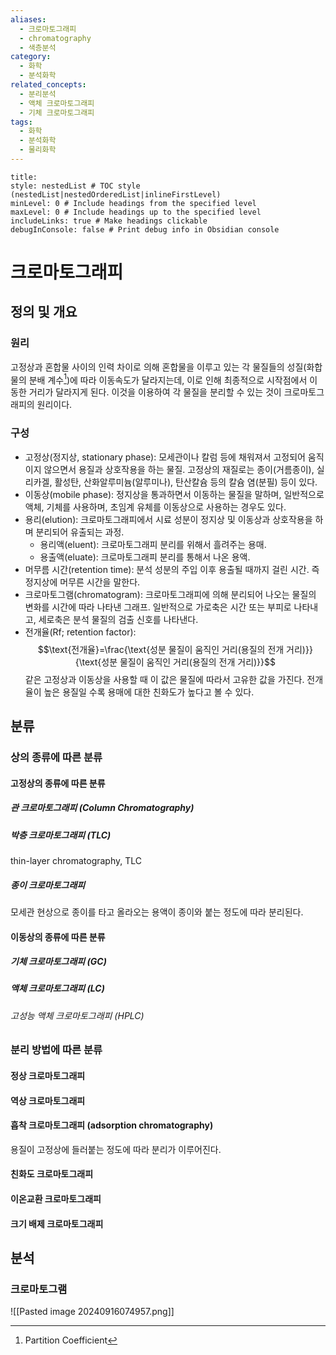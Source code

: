 ```yaml
---
aliases:
  - 크로마토그래피
  - chromatography
  - 색층분석
category:
  - 화학
  - 분석화학
related_concepts:
  - 분리분석
  - 액체 크로마토그래피
  - 기체 크로마토그래피
tags:
  - 화학
  - 분석화학
  - 물리화학
---
```


```table-of-contents
title: 
style: nestedList # TOC style (nestedList|nestedOrderedList|inlineFirstLevel)
minLevel: 0 # Include headings from the specified level
maxLevel: 0 # Include headings up to the specified level
includeLinks: true # Make headings clickable
debugInConsole: false # Print debug info in Obsidian console
```

# 크로마토그래피
## 정의 및 개요
### 원리

고정상과 혼합물 사이의 인력 차이로 의해 혼합물을 이루고 있는 각 물질들의 성질(화합물의 분배 계수[^1])에 따라 이동속도가 달라지는데, 이로 인해 최종적으로 시작점에서 이동한 거리가 달라지게 된다. 이것을 이용하여 각 물질을 분리할 수 있는 것이 크로마토그래피의 원리이다.

### 구성 

- 고정상(정지상, stationary phase): 모세관이나 칼럼 등에 채워져서 고정되어 움직이지 않으면서 용질과 상호작용을 하는 물질. 고정상의 재질로는 종이(거름종이), 실리카겔, 활성탄, 산화알루미늄(알루미나), 탄산칼슘 등의 칼슘 염(분필) 등이 있다.
- 이동상(mobile phase): 정지상을 통과하면서 이동하는 물질을 말하며, 일반적으로 액체, 기체를 사용하며, 초임계 유체를 이동상으로 사용하는 경우도 있다.
- 용리(elution): 크로마토그래피에서 시료 성분이 정지상 및 이동상과 상호작용을 하며 분리되어 유출되는 과정.
	- 용리액(eluent): 크로마토그래피 분리를 위해서 흘려주는 용매.
	- 용출액(eluate): 크로마토그래피 분리를 통해서 나온 용액.
- 머무름 시간(retention time): 분석 성분의 주입 이후 용출될 때까지 걸린 시간. 즉 정지상에 머무른 시간을 말한다.
- 크로마토그램(chromatogram): 크로마토그래피에 의해 분리되어 나오는 물질의 변화를 시간에 따라 나타낸 그래프. 일반적으로 가로축은 시간 또는 부피로 나타내고, 세로축은 분석 물질의 검출 신호를 나타낸다.
- 전개율(Rf; retention factor): $$\text{전개율}=\frac{\text{성분 물질이 움직인 거리(용질의 전개 거리)}}{\text{성분 물질이 움직인 거리(용질의 전개 거리)}}$$같은 고정상과 이동상을 사용할 때 이 값은 물질에 따라서 고유한 값을 가진다. 전개율이 높은 용질일 수록 용매에 대한 친화도가 높다고 볼 수 있다.


## 분류
### 상의 종류에 따른 분류
#### 고정상의 종류에 따른 분류
##### 관 크로마토그래피 (Column Chromatography)

##### 박층 크로마토그래피 (TLC)
thin-layer chromatography, TLC

##### 종이 크로마토그래피

모세관 현상으로 종이를 타고 올라오는 용액이 종이와 붙는 정도에 따라 분리된다. 

#### 이동상의 종류에 따른 분류
##### 기체 크로마토그래피 (GC)
##### 액체 크로마토그래피 (LC)
###### 고성능 액체 크로마토그래피 (HPLC)

### 분리 방법에 따른 분류
#### 정상 크로마토그래피
#### 역상 크로마토그래피
#### 흡착 크로마토그래피 (adsorption chromatography)

용질이 고정상에 들러붙는 정도에 따라 분리가 이루어진다. 


#### 친화도 크로마토그래피
#### 이온교환 크로마토그래피
#### 크기 배제 크로마토그래피

## 분석

### 크로마토그램

![[Pasted image 20240916074957.png]]




[^1]: Partition  Coefficient